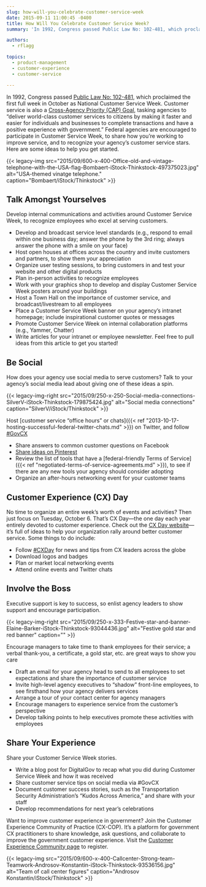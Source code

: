 ```yaml
---
slug: how-will-you-celebrate-customer-service-week
date: 2015-09-11 11:00:45 -0400
title: How Will You Celebrate Customer Service Week?
summary: 'In 1992, Congress passed Public Law No: 102-481, which proclaimed the first full week in October as National Customer Service Week.'

authors:
  - rflagg

topics:
  - product-management
  - customer-experience
  - customer-service

---
```


In 1992, Congress passed [Public Law No: 102-481](https://www.congress.gov/bill/102nd-congress/senate-joint-resolution/166/text), which proclaimed the first full week in October as National Customer Service Week. Customer service is also a [Cross-Agency Priority (CAP) Goal](http://www.performance.gov/node/3400/view?view=public#overview), tasking agencies to “deliver world-class customer services to citizens by making it faster and easier for individuals and businesses to complete transactions and have a positive experience with government.” Federal agencies are encouraged to participate in Customer Service Week, to share how you’re working to improve service, and to recognize your agency’s customer service stars. Here are some ideas to help you get started.

{{< legacy-img src="2015/09/600-x-400-Office-old-and-vintage-telephone-with-the-USA-flag-Bombaert-iStock-Thinkstock-497375023.jpg" alt="USA-themed vinatge telephone." caption="Bombaert/iStock/Thinkstock" >}}

## Talk Amongst Yourselves

Develop internal communications and activities around Customer Service Week, to recognize employees who excel at serving customers.

* Develop and broadcast service level standards (e.g., respond to email within one business day; answer the phone by the 3rd ring; always answer the phone with a smile on your face)
* Host open houses at offices across the country and invite customers and partners, to show them your appreciation
* Organize user testing sessions, to bring customers in and test your website and other digital products
* Plan in-person activities to recognize employees
* Work with your graphics shop to develop and display Customer Service Week posters around your buildings
* Host a Town Hall on the importance of customer service, and broadcast/livestream to all employees
* Place a Customer Service Week banner on your agency’s intranet homepage; include inspirational customer quotes or messages
* Promote Customer Service Week on internal collaboration platforms (e.g., Yammer, Chatter)
* Write articles for your intranet or employee newsletter. Feel free to pull ideas from this article to get you started!

## Be Social

How does your agency use social media to serve customers? Talk to your agency’s social media lead about giving one of these ideas a spin.

{{< legacy-img-right src="2015/09/250-x-250-Social-media-connections-SilverV-iStock-Thinkstock-179875424.jpg" alt="Social media connections" caption="SilverV/iStock/Thinkstock" >}}

Host [customer service “office hours” or chats]({{< ref "2013-10-17-hosting-successful-federal-twitter-chats.md" >}}) on Twitter, and follow [#GovCX](https://twitter.com/hashtag/govcx)</li>

* Share answers to common customer questions on Facebook
* [Share ideas on Pinterest](https://www.pinterest.com/explore/customer-service-week/)
* Review the list of tools that have a [federal-friendly Terms of Service]({{< ref "negotiated-terms-of-service-agreements.md" >}}), to see if there are any new tools your agency should consider adopting
* Organize an after-hours networking event for your customer teams</ul>

## Customer Experience (CX) Day

No time to organize an entire week’s worth of events and activities? Then just focus on Tuesday, October 6. That’s CX Day—the one day each year entirely devoted to customer experience. Check out the [CX Day website](http://cxday.org/)—it’s full of ideas to help your organization rally around better customer service. Some things to do include:

* Follow [#CXDay](https://twitter.com/hashtag/cxday) for news and tips from CX leaders across the globe
* Download logos and badges
* Plan or market local networking events
* Attend online events and Twitter chats

## Involve the Boss

Executive support is key to success, so enlist agency leaders to show support and encourage participation.

{{< legacy-img-right src="2015/09/250-x-333-Festive-star-and-banner-Elaine-Barker-iStock-Thinkstock-93044436.jpg" alt="Festive gold star and red banner" caption="" >}}

Encourage managers to take time to thank employees for their service; a verbal thank-you, a certificate, a gold star, etc. are great ways to show you care</li>

* Draft an email for your agency head to send to all employees to set expectations and share the importance of customer service
* Invite high-level agency executives to “shadow” front-line employees, to see firsthand how your agency delivers services
* Arrange a tour of your contact center for agency managers
* Encourage managers to experience service from the customer’s perspective
* Develop talking points to help executives promote these activities with employees</ul>

## Share Your Experience

Share your Customer Service Week stories.

* Write a blog post for DigitalGov to recap what you did during Customer Service Week and how it was received
* Share customer service tips on social media via #GovCX
* Document customer success stories, such as the Transportation Security Administration’s “Kudos Across America,” and share with your staff
* Develop recommendations for next year’s celebrations

Want to improve customer experience in government? Join the Customer Experience Community of Practice (CX-COP). It’s a platform for government CX practitioners to share knowledge, ask questions, and collaborate to improve the government customer experience. Visit the [Customer Experience Community page](https://digital.gov/communities/customer-experience/) to register.

{{< legacy-img src="2015/09/600-x-400-Callcenter-Strong-team-Teamwork-Androsov-Konstantin-iStock-Thinkstock-93536156.jpg" alt="Team of call center figures" caption="Androsov Konstantin/iStock/Thinkstock" >}}
